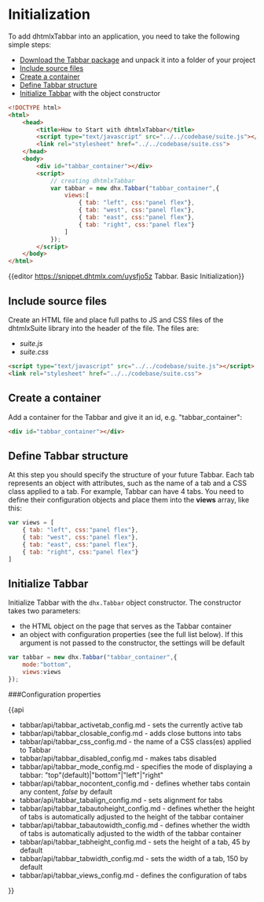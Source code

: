 Initialization
==========================

To add dhtmlxTabbar into an application, you need to take the following simple steps:

- [Download the Tabbar package](https://dhtmlx.com/docs/products/dhtmlxSuite/download.shtml) and unpack it into a folder of your project
- [Include source files](#includesourcefiles)
- [Create a container](#createacontainer)
- [Define Tabbar structure](#definetabbarstructure)
- [Initialize Tabbar](#initializetabbar) with the object constructor


~~~html
<!DOCTYPE html>
<html>
    <head>
        <title>How to Start with dhtmlxTabbar</title>         
        <script type="text/javascript" src="../../codebase/suite.js"></script>
        <link rel="stylesheet" href="../../codebase/suite.css">
    </head>
    <body>
        <div id="tabbar_container"></div>
        <script>
            // creating dhtmlxTabbar
            var tabbar = new dhx.Tabbar("tabbar_container",{
            	views:[ 
                	{ tab: "left", css:"panel flex"},
    				{ tab: "west", css:"panel flex"},
    				{ tab: "east", css:"panel flex"},
    				{ tab: "right", css:"panel flex"}
            	]
            });
        </script>
    </body>
</html>
~~~

{{editor	https://snippet.dhtmlx.com/uysfjo5z	Tabbar. Basic Initialization}}

Include source files
--------------------

Create an HTML file and place full paths to JS and CSS files of the dhtmlxSuite library into the header of the file. The files are:

- *suite.js*
- *suite.css*

~~~html
<script type="text/javascript" src="../../codebase/suite.js"></script>
<link rel="stylesheet" href="../../codebase/suite.css">
~~~


Create a container
-------------------

Add a container for the Tabbar and give it an id, e.g. "tabbar_container":

~~~html
<div id="tabbar_container"></div>
~~~

Define Tabbar structure
------------------

At this step you should specify the structure of your future Tabbar. Each tab represents an object with attributes, such as the name of a tab and a CSS class applied to a tab. 
For example, Tabbar can have 4 tabs. You need to define their configuration objects and place them into the **views** array, like this:

~~~js
var views = [
    { tab: "left", css:"panel flex"},
    { tab: "west", css:"panel flex"},
    { tab: "east", css:"panel flex"},
    { tab: "right", css:"panel flex"}
]
~~~


Initialize Tabbar
---------------------

Initialize Tabbar with the `dhx.Tabbar` object constructor. The constructor takes two parameters:

- the HTML object on the page that serves as the Tabbar container
- an object with configuration properties (see the full list below). If this argument is not passed to the constructor, the settings will be default

~~~js
var tabbar = new dhx.Tabbar("tabbar_container",{
    mode:"bottom",
    views:views
});
~~~

###Configuration properties

{{api

- tabbar/api/tabbar_activetab_config.md - sets the currently active tab
- tabbar/api/tabbar_closable_config.md - adds close buttons into tabs
- tabbar/api/tabbar_css_config.md - the name of a CSS class(es) applied to Tabbar
- tabbar/api/tabbar_disabled_config.md - makes tabs disabled
- tabbar/api/tabbar_mode_config.md - specifies the mode of displaying a tabbar: "top"(default)|"bottom"|"left"|"right"
- tabbar/api/tabbar_nocontent_config.md - defines whether tabs contain any content, <i>false</i> by default
- tabbar/api/tabbar_tabalign_config.md - sets alignment for tabs
- tabbar/api/tabbar_tabautoheight_config.md - defines whether the height of tabs is automatically adjusted to the height of the tabbar container
- tabbar/api/tabbar_tabautowidth_config.md - defines whether the width of tabs is automatically adjusted to the width of the tabbar container
- tabbar/api/tabbar_tabheight_config.md - sets the height of a tab, 45 by default
- tabbar/api/tabbar_tabwidth_config.md - sets the width of a tab, 150 by default
- tabbar/api/tabbar_views_config.md - defines the configuration of tabs


}}

